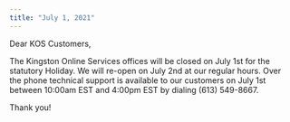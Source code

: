 ```yaml
---
title: "July 1, 2021"
---
```


Dear KOS Customers,

The Kingston Online Services offices will be closed on July 1st for the statutory Holiday. We will re-open on July 2nd at our regular hours. Over the phone technical support is available to our customers on July 1st between 10:00am EST and 4:00pm EST by dialing (613) 549-8667.

Thank you!
